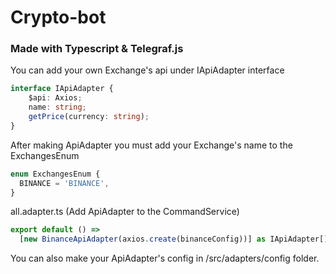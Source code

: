 # Crypto-bot
### Made with Typescript & Telegraf.js
You can add your own Exchange's api under IApiAdapter interface
```typescript
interface IApiAdapter {
    $api: Axios;
    name: string;
    getPrice(currency: string);
}
```
After making ApiAdapter you  must  add your Exchange's name to the ExchangesEnum
```typescript
enum ExchangesEnum {
  BINANCE = 'BINANCE',
}
```
 all.adapter.ts (Add ApiAdapter to the CommandService)
```typescript
export default () =>
  [new BinanceApiAdapter(axios.create(binanceConfig))] as IApiAdapter[];
```
You can also  make your ApiAdapter's config in /src/adapters/config folder.